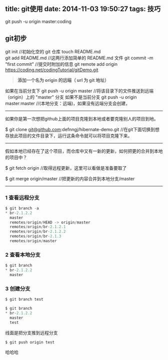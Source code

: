 title: git使用
date: 2014-11-03 19:50:27
tags: 技巧
---

git push -u origin master:coding

## git初步
git init  //初始化空的 git 仓库
touch README.md   
git add README.md //这两行添加简单的 README.md 文件
git commit -m "first commit" //提交时附加的信息
git remote add origin https://coding.net/codingTutorial/gitDemo.git  
>  **添加一个名为 origin 的远端（ url 为 git 地址）**

如果在当前分支下
git push -u origin master //将该目录下的文件推送到远端（origin）上的 "master" 分支
如果不是当前分支
git push -u origin master:master   //(本地分支：远端)，如果没有远端分支会创建，

---
如果你是第一次想把github上面的项目克隆到本地或者要克隆别人的项目到地。

$ git clone git@github.com:defnngj/hibernate-demo.git  //在git下面切换到想存放此项目的文件目录下，运行这条命令就可以将项目克隆下来。

---

假如本地已经存在了这个项目，而仓库中又有一新的更新，如何把更的合并到本地的项目中？

$ git fetch origin    //取得远程更新，这里可以看做是准备要取了

$ git merge origin/master  //把更新的内容合并到本地分支/master

---

### 1 查看远程分支


``` java
$ git branch -a  
* br-2.1.2.2  
  master  
  remotes/origin/HEAD -> origin/master  
  remotes/origin/br-2.1.2.1  
  remotes/origin/br-2.1.2.2  
  remotes/origin/br-2.1.3  
  remotes/origin/master 
  ``` 

### 2 查看本地分支

``` java 
$ git branch  
* br-2.1.2.2  
  master  
```

### 3 创建分支
``` java
$ git branch test 
``` 
  
``` java 
$ git branch  
* br-2.1.2.2  
  master  
  test  
```

线面是把分支推到远程分支 

``` java
$ git push origin test  
```
哈哈哈





